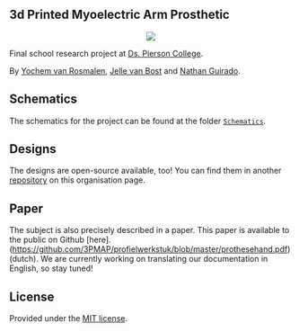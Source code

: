 ## 3d Printed Myoelectric Arm Prosthetic

<div align="center">
  <img src="https://media.giphy.com/media/3o6nUYP9ADbv2gA6RO/giphy.gif" />
</div>

Final school research project at [Ds. Pierson College](@Piersoncollege).

By [Yochem van Rosmalen](@yochem), [Jelle van Bost](@jelle641) and [Nathan Guirado](@NathGui).

## Schematics
The schematics for the project can be found at the folder [`Schematics`](/Schematics/).

## Designs
The designs are open-source available, too! You can find them in another [repository](https://github.com/3pmap/3dprints) on this organisation page.

## Paper
The subject is also precisely described in a paper. This paper is available to the public on Github [here].(https://github.com/3PMAP/profielwerkstuk/blob/master/prothesehand.pdf) (dutch).
We are currently working on translating our documentation in English, so stay tuned!

## License
Provided under the [MIT license](https://www.github.com/3PMAP/3pmap/blob/master/LICENSE).
